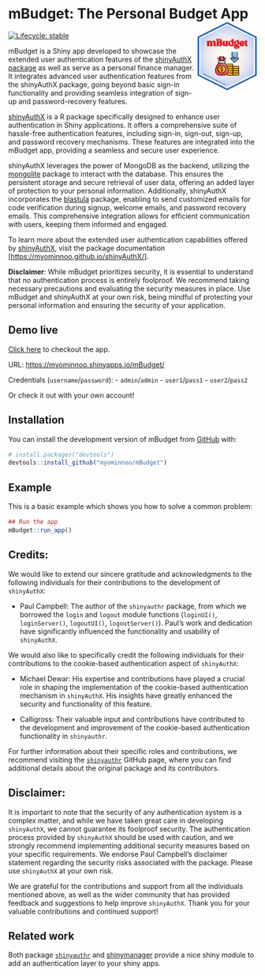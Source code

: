 
<!-- README.md is generated from README.Rmd. Please edit that file -->

# mBudget: The Personal Budget App <img src="man/figures/logo.png" align="right" height="138" />

<!-- badges: start -->

[![Lifecycle:
stable](https://img.shields.io/badge/lifecycle-stable-brightgreen.svg)](https://lifecycle.r-lib.org/articles/stages.html#stable)
<!-- badges: end -->

mBudget is a Shiny app developed to showcase the extended user
authentication features of the [shinyAuthX
package](https://github.com/myominnoo/shinyAuthX) as well as serve as a
personal finance manager. It integrates advanced user authentication
features from the shinyAuthX package, going beyond basic sign-in
functionality and providing seamless integration of sign-up and
password-recovery features.

[shinyAuthX](https://github.com/myominnoo/shinyAuthX) is a R package
specifically designed to enhance user authentication in Shiny
applications. It offers a comprehensive suite of hassle-free
authentication features, including sign-in, sign-out, sign-up, and
password recovery mechanisms. These features are integrated into the
mBudget app, providing a seamless and secure user experience.

shinyAuthX leverages the power of MongoDB as the backend, utilizing the
[mongolite](https://jeroen.github.io/mongolite/) package to interact
with the database. This ensures the persistent storage and secure
retrieval of user data, offering an added layer of protection to your
personal information. Additionally, shinyAuthX incorporates the
[blastula](https://github.com/rstudio/blastula) package, enabling to
send customized emails for code verification during signup, welcome
emails, and password recovery emails. This comprehensive integration
allows for efficient communication with users, keeping them informed and
engaged.

To learn more about the extended user authentication capabilities
offered by [shinyAuthX](https://github.com/myominnoo/shinyAuthX), visit
the package documentation \[<https://myominnoo.github.io/shinyAuthX/>\].

**Disclaimer**: While mBudget prioritizes security, it is essential to
understand that no authentication process is entirely foolproof. We
recommend taking necessary precautions and evaluating the security
measures in place. Use mBudget and shinyAuthX at your own risk, being
mindful of protecting your personal information and ensuring the
security of your application.

## Demo live

[Click here](https://myominnoo.shinyapps.io/mBudget/) to checkout the
app.

URL: <https://myominnoo.shinyapps.io/mBudget/>

Credentials (`username`/`password`): - `admin`/`admin` -
`user1`/`pass1` - `user2`/`pass2`

Or check it out with your own account!

## Installation

You can install the development version of mBudget from
[GitHub](https://github.com/) with:

``` r
# install.packages("devtools")
devtools::install_github("myominnoo/mBudget")
```

## Example

This is a basic example which shows you how to solve a common problem:

``` r
## Run the app 
mBudget::run_app()
```

## Credits:

We would like to extend our sincere gratitude and acknowledgments to the
following individuals for their contributions to the development of
`shinyAuthX`:

- Paul Campbell: The author of the `shinyauthr` package, from which we
  borrowed the `login` and `logout` module functions (`loginUI()`,
  `loginServer()`, `logoutUI()`, `logoutServer()`). Paul’s work and
  dedication have significantly influenced the functionality and
  usability of `shinyAuthX`.

We would also like to specifically credit the following individuals for
their contributions to the cookie-based authentication aspect of
`shinyAuthX`:

- Michael Dewar: His expertise and contributions have played a crucial
  role in shaping the implementation of the cookie-based authentication
  mechanism in `shinyAuthX`. His insights have greatly enhanced the
  security and functionality of this feature.

- Calligross: Their valuable input and contributions have contributed to
  the development and improvement of the cookie-based authentication
  functionality in `shinyauthr`.

For further information about their specific roles and contributions, we
recommend visiting the
[`shinyauthr`](https://github.com/PaulC91/shinyauthr) GitHub page, where
you can find additional details about the original package and its
contributors.

## Disclaimer:

It is important to note that the security of any authentication system
is a complex matter, and while we have taken great care in developing
`shinyAuthX`, we cannot guarantee its foolproof security. The
authentication process provided by `shinyAuthX` should be used with
caution, and we strongly recommend implementing additional security
measures based on your specific requirements. We endorse Paul Campbell’s
disclaimer statement regarding the security risks associated with the
package. Please use `shinyAuthX` at your own risk.

We are grateful for the contributions and support from all the
individuals mentioned above, as well as the wider community that has
provided feedback and suggestions to help improve `shinyAuthX`. Thank
you for your valuable contributions and continued support!

## Related work

Both package [`shinyauthr`](https://github.com/PaulC91/shinyauthr) and
[shinymanager](https://github.com/datastorm-open/shinymanager/) provide
a nice shiny module to add an authentication layer to your shiny apps.
